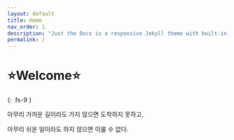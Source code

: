 ```yaml
---
layout: default
title: Home
nav_order: 1
description: "Just the Docs is a responsive Jekyll theme with built-in search that is easily customizable and hosted on GitHub Pages."
permalink: /
---
```


# ⭐Welcome⭐
{: .fs-9 }

아무리 가까운 길이라도 가지 않으면 도착하지 못하고,

아무리 쉬운 일이라도 하지 않으면 이룰 수 없다.
